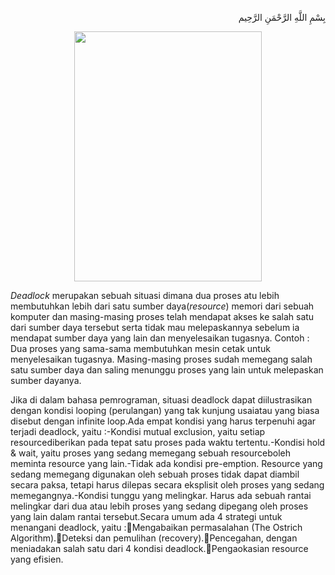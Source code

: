 <p align="right">
بِسْمِ اللَّهِ الرَّحْمَنِ الرَّحِيم 
</p>
<p align=center>
<img src="https://i.imgur.com/HsGBZos.jpg" height=400 width=300>
</p>

<p><i>Deadlock</i> merupakan sebuah situasi dimana dua proses atu lebih membutuhkan lebih dari satu sumber daya(<i>resource</i>) memori dari  sebuah  komputer  dan  masing-masing  proses  telah  mendapat akses ke salah satu dari sumber daya tersebut serta tidak mau melepaskannya sebelum ia mendapat sumber daya yang lain dan menyelesaikan tugasnya. Contoh : Dua proses yang  sama-sama  membutuhkan mesin cetak untuk  menyelesaikan  tugasnya.  Masing-masing proses sudah memegang salah satu sumber daya dan saling menunggu proses yang lain untuk melepaskan sumber dayanya.</p>
Jika di dalam bahasa pemrograman, situasi deadlock dapat diilustrasikan dengan kondisi looping (perulangan) yang tak kunjung usaiatau yang biasa disebut dengan infinite loop.Ada empat kondisi yang harus terpenuhi agar terjadi deadlock, yaitu :-Kondisi mutual exclusion, yaitu setiap resourcediberikan pada tepat satu proses pada waktu tertentu.-Kondisi hold & wait, yaitu proses yang sedang memegang sebuah resourceboleh meminta resource yang lain.-Tidak  ada  kondisi pre-emption. Resource yang  sedang  memegang  digunakan oleh sebuah proses tidak dapat diambil secara paksa, tetapi harus dilepas secara eksplisit oleh proses yang sedang memegangnya.-Kondisi tunggu yang melingkar. Harus ada sebuah rantai melingkar dari dua atau lebih proses yang sedang dipegang oleh proses yang lain dalam rantai tersebut.Secara umum ada 4 strategi untuk menangani deadlock, yaitu :Mengabaikan permasalahan (The Ostrich Algorithm).Deteksi dan pemulihan (recovery).Pencegahan, dengan meniadakan salah satu dari 4 kondisi deadlock.Pengaokasian resource yang efisien.
</p>
